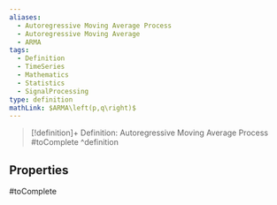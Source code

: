 ```yaml
---
aliases:
  - Autoregressive Moving Average Process
  - Autoregressive Moving Average
  - ARMA
tags:
  - Definition
  - TimeSeries
  - Mathematics
  - Statistics
  - SignalProcessing
type: definition
mathLink: $ARMA\left(p,q\right)$
---
```

> [!definition]+ Definition: Autoregressive Moving Average Process
> #toComplete
^definition

## Properties

#toComplete
